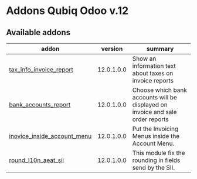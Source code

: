 Addons Qubiq Odoo v.12
======================

[//]: # (addons)

Available addons
----------------
addon | version | summary
--- | --- | ---
[tax_info_invoice_report](tax_info_invoice_report/) | 12.0.1.0.0 | Show an information text about taxes on invoice reports
[bank_accounts_report](bank_accounts_report/) | 12.0.1.0.0 | Choose which bank accounts will be displayed on invoice and sale order reports
[inovice_inside_account_menu](inovice_inside_account_menu/) | 12.0.1.0.0 | Put the Invoicing Menus inside the Account Menu.
[round_l10n_aeat_sii](round_l10n_aeat_sii/) | 12.0.1.0.0 | This module fix the rounding in fields send by the SII.

[//]: # (end addons)